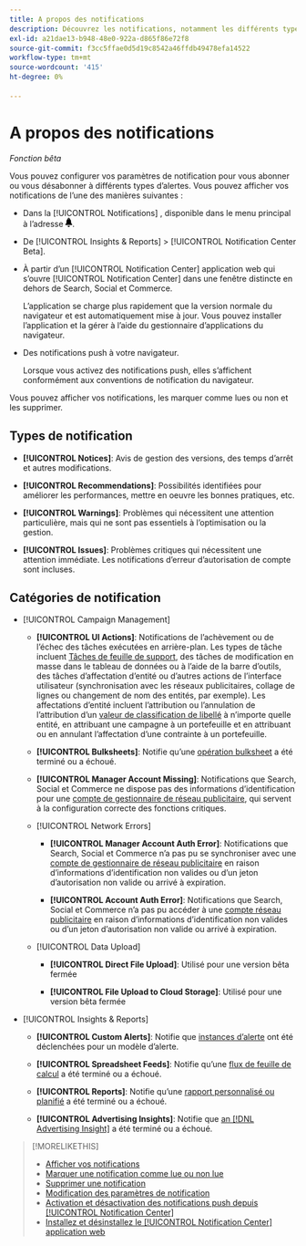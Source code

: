 ```yaml
---
title: A propos des notifications
description: Découvrez les notifications, notamment les différents types et catégories.
exl-id: a21dae13-b948-48e0-922a-d865f86e72f8
source-git-commit: f3cc5ffae0d5d19c8542a46ffdb49478efa14522
workflow-type: tm+mt
source-wordcount: '415'
ht-degree: 0%

---
```


# A propos des notifications

*Fonction bêta*

Vous pouvez configurer vos paramètres de notification pour vous abonner ou vous désabonner à différents types d’alertes. Vous pouvez afficher vos notifications de l’une des manières suivantes :

* Dans la [!UICONTROL Notifications] , disponible dans le menu principal à l’adresse ![Notifications](/help/search-social-commerce/assets/notifications-panel.png "Notifications").

* De [!UICONTROL Insights & Reports] > [!UICONTROL Notification Center Beta].

* À partir d’un [!UICONTROL Notification Center] application web qui s’ouvre [!UICONTROL Notification Center] dans une fenêtre distincte en dehors de Search, Social et Commerce.

  L’application se charge plus rapidement que la version normale du navigateur et est automatiquement mise à jour. Vous pouvez installer l’application et la gérer à l’aide du gestionnaire d’applications du navigateur.

* Des notifications push à votre navigateur.

  Lorsque vous activez des notifications push, elles s’affichent conformément aux conventions de notification du navigateur.

Vous pouvez afficher vos notifications, les marquer comme lues ou non et les supprimer.

## Types de notification

* **[!UICONTROL Notices]**: Avis de gestion des versions, des temps d’arrêt et autres modifications.

* **[!UICONTROL Recommendations]**: Possibilités identifiées pour améliorer les performances, mettre en oeuvre les bonnes pratiques, etc.

* **[!UICONTROL Warnings]**: Problèmes qui nécessitent une attention particulière, mais qui ne sont pas essentiels à l’optimisation ou la gestion.

* **[!UICONTROL Issues]**: Problèmes critiques qui nécessitent une attention immédiate. Les notifications d’erreur d’autorisation de compte sont incluses.

## Catégories de notification

* [!UICONTROL Campaign Management]

   * **[!UICONTROL UI Actions]**: Notifications de l’achèvement ou de l’échec des tâches exécutées en arrière-plan. Les types de tâche incluent [Tâches de feuille de support](/help/search-social-commerce/campaign-management/bulksheets/bulksheet-about.md), des tâches de modification en masse dans le tableau de données ou à l’aide de la barre d’outils, des tâches d’affectation d’entité ou d’autres actions de l’interface utilisateur (synchronisation avec les réseaux publicitaires, collage de lignes ou changement de nom des entités, par exemple). Les affectations d’entité incluent l’attribution ou l’annulation de l’attribution d’un [valeur de classification de libellé](/help/search-social-commerce/campaign-management/label-classifications/classification-about.md) à n’importe quelle entité, en attribuant une campagne à un portefeuille et en attribuant ou en annulant l’affectation d’une contrainte à un portefeuille.<!--Link "constraint" to constraint-about.md if that file is ever public -->

   * **[!UICONTROL Bulksheets]**: Notifie qu’une [opération bulksheet](/help/search-social-commerce/campaign-management/bulksheets/bulksheet-about.md) a été terminé ou a échoué.

   * **[!UICONTROL Manager Account Missing]**: Notifications que Search, Social et Commerce ne dispose pas des informations d’identification pour une [compte de gestionnaire de réseau publicitaire](/help/search-social-commerce/admin/manager-accounts.md), qui servent à la configuration correcte des fonctions critiques.

  <!--
  * [!UICONTROL Setup Errors]
  
    * **[!UICONTROL Adobe Analytics Tracking Setup Error]**: : Notifications that the [!UICONTROL Landing Page Suffix] value is incorrect, missing, or contains an incorrect s_kwcid template; or it's overridden at a lower level by an incorrect value.
    
    * **[!UICONTROL Manager Account Missing]**: Notifications that Search, Social, & Commerce is missing the credentials for an [ad network manager account](/help/search-social-commerce/admin/manager-accounts.md), which are for the correct setup of critical functions.
  -->

   * [!UICONTROL Network Errors]

      * **[!UICONTROL Manager Account Auth Error]**: Notifications que Search, Social et Commerce n’a pas pu se synchroniser avec une [compte de gestionnaire de réseau publicitaire](/help/search-social-commerce/admin/manager-accounts.md) en raison d’informations d’identification non valides ou d’un jeton d’autorisation non valide ou arrivé à expiration.

      * **[!UICONTROL Account Auth Error]**: Notifications que Search, Social et Commerce n’a pas pu accéder à une [compte réseau publicitaire](/help/search-social-commerce/campaign-management/accounts/ad-network-account-about.md) en raison d’informations d’identification non valides ou d’un jeton d’autorisation non valide ou arrivé à expiration.

   * [!UICONTROL Data Upload]

      * **[!UICONTROL Direct File Upload]**: Utilisé pour une version bêta fermée

      * **[!UICONTROL File Upload to Cloud Storage]**: Utilisé pour une version bêta fermée

<!--
* [!UICONTROL Optimization]
-->

* [!UICONTROL Insights & Reports]

   * **[!UICONTROL Custom Alerts]**: Notifie que [instances d’alerte](/help/search-social-commerce/alerts/alert-about.md) ont été déclenchées pour un modèle d’alerte.

   * **[!UICONTROL Spreadsheet Feeds]**: Notifie qu’une [flux de feuille de calcul](/help/search-social-commerce/reports/automation/spreadsheet-feeds/spreadsheet-feed-about.md) a été terminé ou a échoué.

   * **[!UICONTROL Reports]**: Notifie qu’une [rapport personnalisé ou planifié](/help/search-social-commerce/reports/report-about.md) a été terminé ou a échoué.

   * **[!UICONTROL Advertising Insights]**: Notifie que [an [!DNL Advertising Insight]](/help/search-social-commerce/advertising-insights/insight-about.md) a été terminé ou a échoué.

<!--
* [!UICONTROL System]
-->

>[!MORELIKETHIS]
>
>* [Afficher vos notifications](notification-view.md)
>* [Marquer une notification comme lue ou non lue](notification-mark-read-unread.md)
>* [Supprimer une notification](notification-delete.md)
>* [Modification des paramètres de notification](notification-edit.md)
>* [Activation et désactivation des notifications push depuis [!UICONTROL Notification Center]](notifications-push-enable-disable.md)
>* [Installez et désinstallez le [!UICONTROL Notification Center] application web](notification-app-install-uninstall.md)
